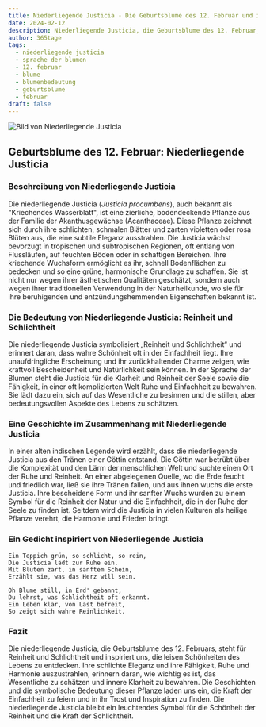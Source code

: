 ```yaml
---
title: Niederliegende Justicia - Die Geburtsblume des 12. Februar und ihre Bedeutung
date: 2024-02-12
description: Niederliegende Justicia, die Geburtsblume des 12. Februar, symbolisiert Reinheit und Schlichtheit. Erfahre mehr über ihre Geschichte, Bedeutung und Symbolik in der Sprache der Blumen.
author: 365tage
tags:
  - niederliegende justicia
  - sprache der blumen
  - 12. februar
  - blume
  - blumenbedeutung
  - geburtsblume
  - februar
draft: false
---
```


![Bild von Niederliegende Justicia](https://cdn.pixabay.com/photo/2013/03/07/15/36/asperugo-procumbens-91224_640.jpg#center)


## Geburtsblume des 12. Februar: Niederliegende Justicia

### Beschreibung von Niederliegende Justicia

Die niederliegende Justicia (_Justicia procumbens_), auch bekannt als "Kriechendes Wasserblatt", ist eine zierliche, bodendeckende Pflanze aus der Familie der Akanthusgewächse (Acanthaceae). Diese Pflanze zeichnet sich durch ihre schlichten, schmalen Blätter und zarten violetten oder rosa Blüten aus, die eine subtile Eleganz ausstrahlen. Die Justicia wächst bevorzugt in tropischen und subtropischen Regionen, oft entlang von Flussläufen, auf feuchten Böden oder in schattigen Bereichen. Ihre kriechende Wuchsform ermöglicht es ihr, schnell Bodenflächen zu bedecken und so eine grüne, harmonische Grundlage zu schaffen. Sie ist nicht nur wegen ihrer ästhetischen Qualitäten geschätzt, sondern auch wegen ihrer traditionellen Verwendung in der Naturheilkunde, wo sie für ihre beruhigenden und entzündungshemmenden Eigenschaften bekannt ist.

### Die Bedeutung von Niederliegende Justicia: Reinheit und Schlichtheit

Die niederliegende Justicia symbolisiert „Reinheit und Schlichtheit“ und erinnert daran, dass wahre Schönheit oft in der Einfachheit liegt. Ihre unaufdringliche Erscheinung und ihr zurückhaltender Charme zeigen, wie kraftvoll Bescheidenheit und Natürlichkeit sein können. In der Sprache der Blumen steht die Justicia für die Klarheit und Reinheit der Seele sowie die Fähigkeit, in einer oft komplizierten Welt Ruhe und Einfachheit zu bewahren. Sie lädt dazu ein, sich auf das Wesentliche zu besinnen und die stillen, aber bedeutungsvollen Aspekte des Lebens zu schätzen.

### Eine Geschichte im Zusammenhang mit Niederliegende Justicia

In einer alten indischen Legende wird erzählt, dass die niederliegende Justicia aus den Tränen einer Göttin entstand. Die Göttin war betrübt über die Komplexität und den Lärm der menschlichen Welt und suchte einen Ort der Ruhe und Reinheit. An einer abgelegenen Quelle, wo die Erde feucht und friedlich war, ließ sie ihre Tränen fallen, und aus ihnen wuchs die erste Justicia. Ihre bescheidene Form und ihr sanfter Wuchs wurden zu einem Symbol für die Reinheit der Natur und die Einfachheit, die in der Ruhe der Seele zu finden ist. Seitdem wird die Justicia in vielen Kulturen als heilige Pflanze verehrt, die Harmonie und Frieden bringt.

### Ein Gedicht inspiriert von Niederliegende Justicia

```
Ein Teppich grün, so schlicht, so rein,  
Die Justicia lädt zur Ruhe ein.  
Mit Blüten zart, in sanftem Schein,  
Erzählt sie, was das Herz will sein.  

Oh Blume still, in Erd' gebannt,  
Du lehrst, was Schlichtheit oft erkannt.  
Ein Leben klar, von Last befreit,  
So zeigt sich wahre Reinlichkeit.  
```

### Fazit

Die niederliegende Justicia, die Geburtsblume des 12. Februars, steht für Reinheit und Schlichtheit und inspiriert uns, die leisen Schönheiten des Lebens zu entdecken. Ihre schlichte Eleganz und ihre Fähigkeit, Ruhe und Harmonie auszustrahlen, erinnern daran, wie wichtig es ist, das Wesentliche zu schätzen und innere Klarheit zu bewahren. Die Geschichten und die symbolische Bedeutung dieser Pflanze laden uns ein, die Kraft der Einfachheit zu feiern und in ihr Trost und Inspiration zu finden. Die niederliegende Justicia bleibt ein leuchtendes Symbol für die Schönheit der Reinheit und die Kraft der Schlichtheit.